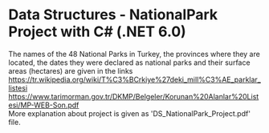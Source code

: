 # Data Structures - NationalPark Project with C# (.NET 6.0)
The names of the 48 National Parks in Turkey, the provinces where they are located, the dates they were declared as national parks and their surface areas (hectares) are given in the links
<br>
https://tr.wikipedia.org/wiki/T%C3%BCrkiye%27deki_mill%C3%AE_parklar_listesi
https://www.tarimorman.gov.tr/DKMP/Belgeler/Korunan%20Alanlar%20Listesi/MP-WEB-Son.pdf
<br>
More explanation about project is given as 'DS_NationalPark_Project.pdf' file. 
